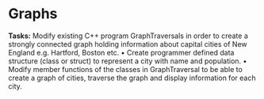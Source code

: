Graphs
======
**Tasks:**
Modify existing C++ program GraphTraversals in order to create a strongly connected graph holding information about capital cities of New England e.g. Hartford, Boston etc.
•	Create programmer defined data structure (class or struct) to represent a city with name and population.
•	Modify member functions of the classes in GraphTraversal to be able to create a graph of cities, traverse the graph and display information for each city.
